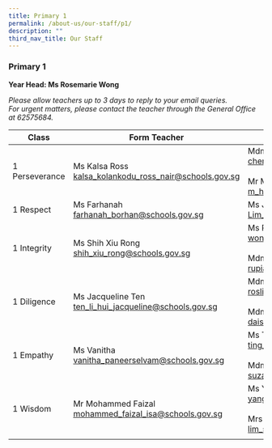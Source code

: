 ```yaml
---
title: Primary 1
permalink: /about-us/our-staff/p1/
description: ""
third_nav_title: Our Staff
---
```

### **Primary 1**
**Year Head: Ms Rosemarie Wong**

_Please allow teachers up to 3 days to reply to your email queries.  
For urgent matters, please contact the teacher through the General Office at 62575684._

| Class | Form Teacher | Co-Form Teacher |
|---|---|---|
| 1 Perseverance | Ms Kalsa Ross<br>[kalsa\_kolankodu\_ross\_nair@schools.gov.sg](mailto:kalsa_kolankodu_ross_nair@schools.gov.sg) | Mdm Chen Ying<br>[chen\_ying\_e@schools.gov.sg](mailto:chen_ying_e@schools.gov.sg)<br><br>Mr M Hassan Mohamed<br>[m_hassan_mohamed@schools.gov.sg](mailto:m_hassan_mohamed@schools.gov.sg) |
| 1 Respect | Ms Farhanah<br>[farhanah\_borhan@schools.gov.sg](mailto:farhanah_borhan@schools.gov.sg) | Ms Jane Ang<br>[Lim\_Meng\_Gek\_Jane@schools.gov.sg](mailto:Lim_Meng_Gek_Jane@schools.gov.sg) |
| 1 Integrity | Ms Shih Xiu Rong<br>[shih\_xiu\_rong@schools.gov.sg](mailto:shih_xiu_rong@schools.gov.sg) | Ms Rosemarie Wong <br>[wong\_li\_ching\_rosemarie@schools.gov.sg](mailto:wong_li_ching_rosemarie@schools.gov.sg)<br><br>Mdm Rupiah Hamzah<br>[rupiah\_hamzah@schools.gov.sg](mailto:rupiah_hamzah@schools.gov.sg)  |
| 1 Diligence | Ms Jacqueline Ten<br>[ten\_li\_hui\_jacqueline@schools.gov.sg](mailto:ten_li_hui_jacqueline@schools.gov.sg) | Mdm Roslindah<br>[roslindah\_buang@schools.gov.sg](mailto:roslindah_buang@schools.gov.sg)<br><br>Mdm Daisy Leela<br>[daisy\_leela\_r\_ramasamy@schools.gov.sg](mailto:daisy_leela_r_ramasamy@schools.gov.sg) |
| 1 Empathy | Ms Vanitha <br>[vanitha\_paneerselvam@schools.gov.sg](mailto:vanitha_paneerselvam@schools.gov.sg) | Ms Ting Shu Han<br>[ting\_shu\_han@schools.gov.sg](mailto:ting_shu_han@schools.gov.sg)<br><br>Mdm Suzanah<br>[suzanah\_rahim@schools.gov.sg](mailto:suzanah_rahim@schools.gov.sg) 
| 1 Wisdom | Mr Mohammed Faizal<br>[mohammed\_faizal\_isa@schools.gov.sg](mailto:mohammed_faizal_isa@schools.gov.sg) | Ms Yang Ge<br>[yang\_ge@schools.gov.sg](mailto:yang_ge@schools.gov.sg) <br><br> Mrs Shallene Tan<br>[lim\_su\_yu\_shallene@schools.gov.sg](mailto:lim_su_yu_shallene@schools.gov.sg) |
|  |  |  |